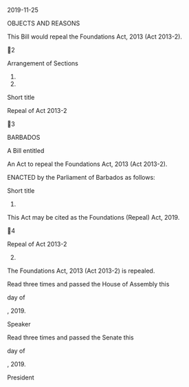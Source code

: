 2019-11-25

OBJECTS AND REASONS

This Bill would repeal the Foundations Act, 2013 (Act 2013-2).

2

Arrangement of Sections

1.

2.

Short title

Repeal of Act 2013-2

3

BARBADOS

A Bill entitled

An Act to repeal the Foundations Act, 2013 (Act 2013-2).

ENACTED by the Parliament of Barbados as follows:

Short title

1.

This Act may be cited as the Foundations (Repeal) Act, 2019.

4

Repeal of Act 2013-2

2.

The Foundations Act, 2013 (Act 2013-2) is repealed.

Read three times and passed the House of Assembly this

day of

, 2019.

Speaker

Read three times and passed the Senate this

day of

, 2019.

President

